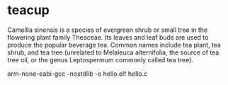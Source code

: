 # teacup

Camellia sinensis is a species of evergreen shrub or small tree in the flowering plant family Theaceae. Its leaves and leaf buds are used to produce the popular beverage tea. Common names include tea plant, tea shrub, and tea tree (unrelated to Melaleuca alternifolia, the source of tea tree oil, or the genus Leptospermum commonly called tea tree).

arm-none-eabi-gcc -nostdlib -o hello.elf hello.c
